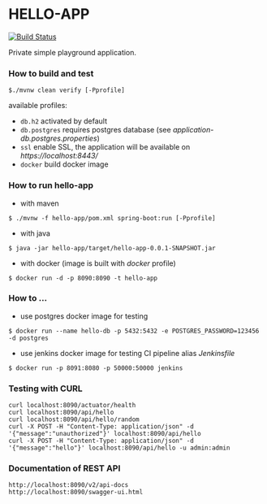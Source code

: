 # HELLO-APP

[![Build Status](https://travis-ci.org/thradec/hello-app.svg?branch=master)](https://travis-ci.org/thradec/hello-app)

Private simple playground application.


### How to build and test

```
$./mvnw clean verify [-Pprofile]
```

available profiles:
* `db.h2` activated by default
* `db.postgres` requires postgres database (see _application-db.postgres.properties_)
* `ssl` enable SSL, the application will be available on _https://localhost:8443/_
* `docker` build docker image



### How to run hello-app

* with maven
```
$ ./mvnw -f hello-app/pom.xml spring-boot:run [-Pprofile]
```

* with java
```
$ java -jar hello-app/target/hello-app-0.0.1-SNAPSHOT.jar
```

* with docker (image is built with _docker_ profile)
```
$ docker run -d -p 8090:8090 -t hello-app
```


### How to ...
 
* use postgres docker image for testing
```
$ docker run --name hello-db -p 5432:5432 -e POSTGRES_PASSWORD=123456 -d postgres
```

* use jenkins docker image for testing CI pipeline alias _Jenkinsfile_
```
$ docker run -p 8091:8080 -p 50000:50000 jenkins
```


### Testing with CURL
```
curl localhost:8090/actuator/health
curl localhost:8090/api/hello
curl localhost:8090/api/hello/random
curl -X POST -H "Content-Type: application/json" -d '{"message":"unauthorized"}' localhost:8090/api/hello
curl -X POST -H "Content-Type: application/json" -d '{"message":"hello"}' localhost:8090/api/hello -u admin:admin
```


### Documentation of REST API
```
http://localhost:8090/v2/api-docs
http://localhost:8090/swagger-ui.html
```